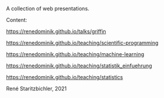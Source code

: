 A collection of web presentations.

Content:

https://renedominik.github.io/talks/griffin

https://renedominik.github.io/teaching/scientific-programming

https://renedominik.github.io/teaching/machine-learning

https://renedominik.github.io/teaching/statistik_einfuehrung

https://renedominik.github.io/teaching/statistics


René Staritzbichler, 2021
